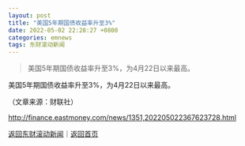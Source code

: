 ```yaml
---
layout: post
title: "美国5年期国债收益率升至3%"
date: 2022-05-02 22:28:27 +0800
categories: emnews
tags: 东财滚动新闻
---
```

> 美国5年期国债收益率升至3%，为4月22日以来最高。

<p>美国5年期国债收益率升至3%，为4月22日以来最高。</p><p class="em_media">（文章来源：财联社）</p>

<http://finance.eastmoney.com/news/1351,202205022367623728.html>

[返回东财滚动新闻](//finews.withounder.com/emnews/)｜[返回首页](//finews.withounder.com/)